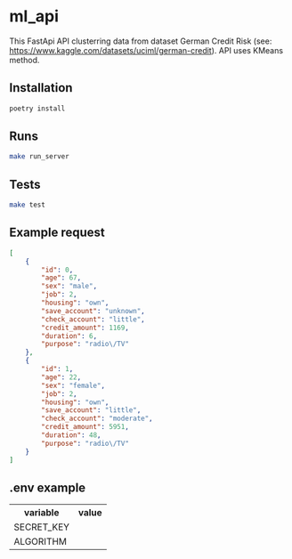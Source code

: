 # ml_api
This FastApi API clusterring data from dataset German Credit Risk (see: https://www.kaggle.com/datasets/uciml/german-credit).
API uses KMeans method.

## Installation

````bash
poetry install
````

## Runs

````bash
make run_server
````

## Tests

````bash
make test
````

## Example request
````json
[
    {
        "id": 0,
        "age": 67,
        "sex": "male",
        "job": 2,
        "housing": "own",
        "save_account": "unknown",
        "check_account": "little",
        "credit_amount": 1169,
        "duration": 6,
        "purpose": "radio\/TV"
    },
    {
        "id": 1,
        "age": 22,
        "sex": "female",
        "job": 2,
        "housing": "own",
        "save_account": "little",
        "check_account": "moderate",
        "credit_amount": 5951,
        "duration": 48,
        "purpose": "radio\/TV"
    }
]
````

## .env example

<table>
    <tr>
        <th>variable</th>
        <th>value</th>
    </tr>
    <tr>
        <td>SECRET_KEY</td><td></td>
    </tr>
    <tr>
        <td>ALGORITHM</td><td></td>
    </tr>
</table>

